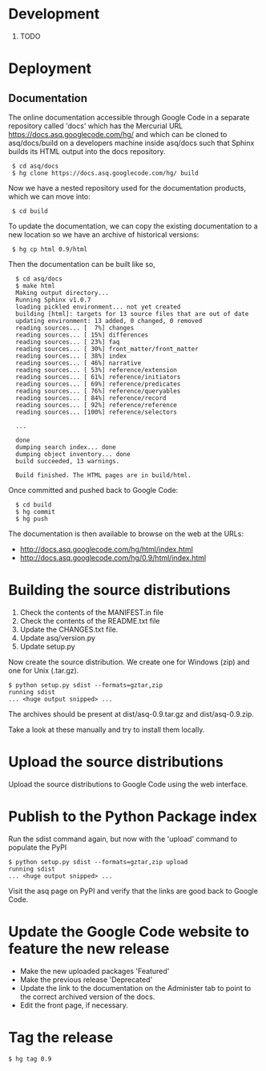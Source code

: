 # Development #

  1. TODO

# Deployment #

## Documentation ##

The online documentation accessible through Google Code in a separate repository called 'docs' which has the Mercurial URL https://docs.asq.googlecode.com/hg/ and which can be cloned to asq/docs/build on a developers machine inside asq/docs such that Sphinx builds its HTML output into the docs repository.

```
 $ cd asq/docs
 $ hg clone https://docs.asq.googlecode.com/hg/ build
```

Now we have a nested repository used for the documentation products, which we can move into:

```
 $ cd build
```

To update the documentation, we can copy the existing documentation to a new location so we have an archive of historical versions:

```
 $ hg cp html 0.9/html
```

Then the documentation can be built like so,

```
  $ cd asq/docs
  $ make html
  Making output directory...
  Running Sphinx v1.0.7
  loading pickled environment... not yet created
  building [html]: targets for 13 source files that are out of date
  updating environment: 13 added, 0 changed, 0 removed
  reading sources... [  7%] changes
  reading sources... [ 15%] differences
  reading sources... [ 23%] faq
  reading sources... [ 30%] front_matter/front_matter
  reading sources... [ 38%] index
  reading sources... [ 46%] narrative
  reading sources... [ 53%] reference/extension
  reading sources... [ 61%] reference/initiators
  reading sources... [ 69%] reference/predicates
  reading sources... [ 76%] reference/queryables
  reading sources... [ 84%] reference/record
  reading sources... [ 92%] reference/reference
  reading sources... [100%] reference/selectors
  
  ...

  done
  dumping search index... done
  dumping object inventory... done
  build succeeded, 13 warnings.

  Build finished. The HTML pages are in build/html.
```

Once committed and pushed back to Google Code:

```
  $ cd build
  $ hg commit
  $ hg push
```

The documentation is then available to browse on the web at the URLs:

  * http://docs.asq.googlecode.com/hg/html/index.html
  * http://docs.asq.googlecode.com/hg/0.9/html/index.html

# Building the source distributions #

  1. Check the contents of the MANIFEST.in file
  1. Check the contents of the README.txt file
  1. Update the CHANGES.txt file.
  1. Update asq/version.py
  1. Update setup.py

Now create the source distribution.  We create one for Windows (zip) and one for Unix (.tar.gz).

```
$ python setup.py sdist --formats=gztar,zip
running sdist
... <huge output snipped> ...
```

The archives should be present at dist/asq-0.9.tar.gz and dist/asq-0.9.zip.

Take a look at these manually and try to install them locally.

# Upload the source distributions #

Upload the source distributions to Google Code using the web interface.

# Publish to the Python Package index #

Run the sdist command again, but now with the 'upload' command to populate the PyPI

```
$ python setup.py sdist --formats=gztar,zip upload
running sdist
... <huge output snipped> ...
```

Visit the asq page on PyPI and verify that the links are good back to Google Code.

# Update the Google Code website to feature the new release #

  * Make the new uploaded packages 'Featured'
  * Make the previous release 'Deprecated'
  * Update the link to the documentation on the Administer tab to point to the correct archived version of the docs.
  * Edit the front page, if necessary.

# Tag the release #

```
$ hg tag 0.9
```
